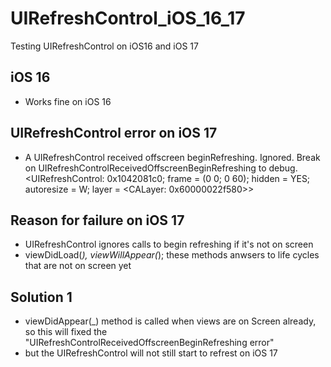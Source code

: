 # UIRefreshControl_iOS_16_17
Testing UIRefreshControl on iOS16 and iOS 17


## iOS 16
- Works fine on iOS 16


## UIRefreshControl error on iOS 17
- A UIRefreshControl received offscreen beginRefreshing. Ignored. Break on UIRefreshControlReceivedOffscreenBeginRefreshing to debug. <UIRefreshControl: 0x1042081c0; frame = (0 0; 0 60); hidden = YES; autoresize = W; layer = <CALayer: 0x60000022f580>>


## Reason for failure on iOS 17
- UIRefreshControl ignores calls to begin refreshing if it's not on screen
- viewDidLoad(_), viewWillAppear(_); these methods anwsers to life cycles that are not on screen yet


## Solution 1
-  viewDidAppear(_) method is called when views are on Screen already, so this will fixed the "UIRefreshControlReceivedOffscreenBeginRefreshing error"
- but the UIRefreshControl will not still start to refrest on iOS 17
